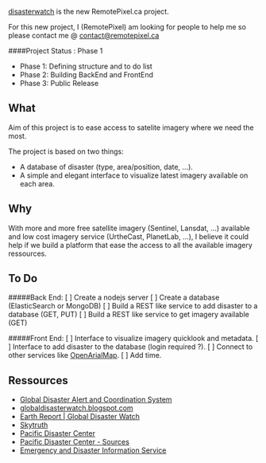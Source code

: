 

[disasterwatch](http://disasterwatch.remotepixel.ca) is the new RemotePixel.ca project.

For this new project, I (RemotePixel) am looking for people to help me so please 
contact me @ contact@remotepixel.ca

####Project Status : Phase 1

- Phase 1: Defining structure and to do list
- Phase 2: Building BackEnd and FrontEnd
- Phase 3: Public Release

What
-------

Aim of this project is to ease access to satelite imagery where we need the most.

The project is based on two things: 
* A database of disaster (type, area/position, date, ...).
* A simple and elegant interface to visualize latest imagery available on each area.

Why
-------

With more and more free satellite imagery (Sentinel, Lansdat, ...) available
and low cost imagery service (UrtheCast, PlanetLab, ...), I believe it could 
help if we build a platform that ease the access to all the available
imagery ressources.


To Do
-------

#####Back End:
  [ ] Create a nodejs server
  [ ] Create a database (ElasticSearch or MongoDB)
  [ ] Build a REST like service to add disaster to a database (GET, PUT)
  [ ] Build a REST like service to get imagery available (GET)
  
#####Front End:
  [ ] Interface to visualize imagery quicklook and metadata.
  [ ] Interface to add disaster to the database (login required ?).
  [ ] Connect to other services like [OpenArialMap](http://openaerialmap.org).
  [ ] Add time.

Ressources
-------
- [Global Disaster Alert and Coordination System](http://www.gdacs.org)
- [globaldisasterwatch.blogspot.com](http://globaldisasterwatch.blogspot.ca)
- [Earth Report | Global Disaster Watch](https://elispiritweaver.wordpress.com)
- [Skytruth](http://skytruth.org)
- [Pacific Disaster Center](http://atlas.pdc.org/atlas/)
- [Pacific Disaster Center - Sources](http://ghin.pdc.org/ghin/catalog/search/browse/browse.page)
- [Emergency and Disaster Information Service](http://hisz.rsoe.hu)
